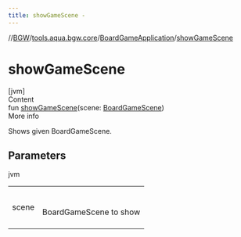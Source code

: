 ```yaml
---
title: showGameScene -
---
```

//[BGW](../../../index.md)/[tools.aqua.bgw.core](../index.md)/[BoardGameApplication](index.md)/[showGameScene](show-game-scene.md)



# showGameScene  
[jvm]  
Content  
fun [showGameScene](show-game-scene.md)(scene: [BoardGameScene](../-board-game-scene/index.md))  
More info  


Shows given BoardGameScene.



## Parameters  
  
jvm  
  
| | |
|---|---|
| <a name="tools.aqua.bgw.core/BoardGameApplication/showGameScene/#tools.aqua.bgw.core.BoardGameScene/PointingToDeclaration/"></a>scene| <a name="tools.aqua.bgw.core/BoardGameApplication/showGameScene/#tools.aqua.bgw.core.BoardGameScene/PointingToDeclaration/"></a><br><br>BoardGameScene to show<br><br>|
  
  




